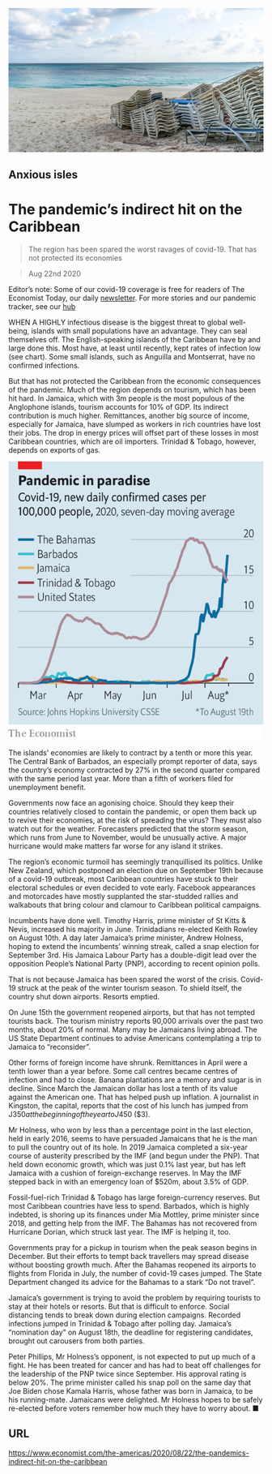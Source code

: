 ![](./images/20200822_AMP001_2.jpg)

## Anxious isles

# The pandemic’s indirect hit on the Caribbean

> The region has been spared the worst ravages of covid-19. That has not protected its economies

> Aug 22nd 2020

Editor’s note: Some of our covid-19 coverage is free for readers of The Economist Today, our daily [newsletter](https://www.economist.com/https://my.economist.com/user#newsletter). For more stories and our pandemic tracker, see our [hub](https://www.economist.com//news/2020/03/11/the-economists-coverage-of-the-coronavirus)

WHEN A HIGHLY infectious disease is the biggest threat to global well-being, islands with small populations have an advantage. They can seal themselves off. The English-speaking islands of the Caribbean have by and large done this. Most have, at least until recently, kept rates of infection low (see chart). Some small islands, such as Anguilla and Montserrat, have no confirmed infections.

But that has not protected the Caribbean from the economic consequences of the pandemic. Much of the region depends on tourism, which has been hit hard. In Jamaica, which with 3m people is the most populous of the Anglophone islands, tourism accounts for 10% of GDP. Its indirect contribution is much higher. Remittances, another big source of income, especially for Jamaica, have slumped as workers in rich countries have lost their jobs. The drop in energy prices will offset part of these losses in most Caribbean countries, which are oil importers. Trinidad & Tobago, however, depends on exports of gas.



![](./images/20200822_AMC282_1.png)

The islands’ economies are likely to contract by a tenth or more this year. The Central Bank of Barbados, an especially prompt reporter of data, says the country’s economy contracted by 27% in the second quarter compared with the same period last year. More than a fifth of workers filed for unemployment benefit.

Governments now face an agonising choice. Should they keep their countries relatively closed to contain the pandemic, or open them back up to revive their economies, at the risk of spreading the virus? They must also watch out for the weather. Forecasters predicted that the storm season, which runs from June to November, would be unusually active. A major hurricane would make matters far worse for any island it strikes.

The region’s economic turmoil has seemingly tranquillised its politics. Unlike New Zealand, which postponed an election due on September 19th because of a covid-19 outbreak, most Caribbean countries have stuck to their electoral schedules or even decided to vote early. Facebook appearances and motorcades have mostly supplanted the star-studded rallies and walkabouts that bring colour and clamour to Caribbean political campaigns.

Incumbents have done well. Timothy Harris, prime minister of St Kitts & Nevis, increased his majority in June. Trinidadians re-elected Keith Rowley on August 10th. A day later Jamaica’s prime minister, Andrew Holness, hoping to extend the incumbents’ winning streak, called a snap election for September 3rd. His Jamaica Labour Party has a double-digit lead over the opposition People’s National Party (PNP), according to recent opinion polls.

That is not because Jamaica has been spared the worst of the crisis. Covid-19 struck at the peak of the winter tourism season. To shield itself, the country shut down airports. Resorts emptied.

On June 15th the government reopened airports, but that has not tempted tourists back. The tourism ministry reports 90,000 arrivals over the past two months, about 20% of normal. Many may be Jamaicans living abroad. The US State Department continues to advise Americans contemplating a trip to Jamaica to “reconsider”.

Other forms of foreign income have shrunk. Remittances in April were a tenth lower than a year before. Some call centres became centres of infection and had to close. Banana plantations are a memory and sugar is in decline. Since March the Jamaican dollar has lost a tenth of its value against the American one. That has helped push up inflation. A journalist in Kingston, the capital, reports that the cost of his lunch has jumped from J$350 at the beginning of the year to J$450 ($3).

Mr Holness, who won by less than a percentage point in the last election, held in early 2016, seems to have persuaded Jamaicans that he is the man to pull the country out of its hole. In 2019 Jamaica completed a six-year course of austerity prescribed by the IMF (and begun under the PNP). That held down economic growth, which was just 0.1% last year, but has left Jamaica with a cushion of foreign-exchange reserves. In May the IMF stepped back in with an emergency loan of $520m, about 3.5% of GDP.

Fossil-fuel-rich Trinidad & Tobago has large foreign-currency reserves. But most Caribbean countries have less to spend. Barbados, which is highly indebted, is shoring up its finances under Mia Mottley, prime minister since 2018, and getting help from the IMF. The Bahamas has not recovered from Hurricane Dorian, which struck last year. The IMF is helping it, too.

Governments pray for a pickup in tourism when the peak season begins in December. But their efforts to tempt back travellers may spread disease without boosting growth much. After the Bahamas reopened its airports to flights from Florida in July, the number of covid-19 cases jumped. The State Department changed its advice for the Bahamas to a stark “Do not travel”.

Jamaica’s government is trying to avoid the problem by requiring tourists to stay at their hotels or resorts. But that is difficult to enforce. Social distancing tends to break down during election campaigns. Recorded infections jumped in Trinidad & Tobago after polling day. Jamaica’s “nomination day” on August 18th, the deadline for registering candidates, brought out carousers from both parties.

Peter Phillips, Mr Holness’s opponent, is not expected to put up much of a fight. He has been treated for cancer and has had to beat off challenges for the leadership of the PNP twice since September. His approval rating is below 20%. The prime minister called his snap poll on the same day that Joe Biden chose Kamala Harris, whose father was born in Jamaica, to be his running-mate. Jamaicans were delighted. Mr Holness hopes to be safely re-elected before voters remember how much they have to worry about. ■

## URL

https://www.economist.com/the-americas/2020/08/22/the-pandemics-indirect-hit-on-the-caribbean
